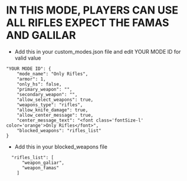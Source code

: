 <h1>IN THIS MODE, PLAYERS CAN USE ALL RIFLES EXPECT THE FAMAS AND GALILAR</h1>

- Add this in your custom_modes.json file and edit YOUR MODE ID for valid value
```
"YOUR MODE ID": {
    "mode_name": "Only Rifles",
    "armor": 1,
    "only_hs": false,
    "primary_weapon": "",
    "secondary_weapon": "",
    "allow_select_weapons": true,
    "weapons_type": "rifles",
    "allow_knife_damage": true,
    "allow_center_message": true,
    "center_message_text": "<font class='fontSize-l' color='orange'>Only Rifles</font>",
    "blocked_weapons": "rifles_list"
}
```
- Add this in your blocked_weapons file
```
  "rifles_list": [
      "weapon_galiar",
      "weapon_famas"
    ]
```
